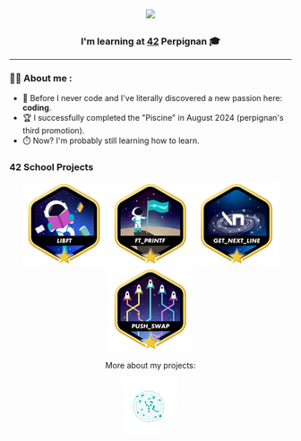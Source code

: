 <!-- Titre et Présentation principale -->
<h1 align="center">
<img src="https://readme-typing-svg.herokuapp.com?font=Bungee+Shade&size=24&duration=4963&pause=931&color=807876C8&background=FFFFFF00&width=430&lines=Hi!+I'm+Emma.;Welcome+on+my+profile!"/></h1>

<h3 align="center"> I'm learning at <a href="https://github.com/42School" color=FFFFFF>42</a> Perpignan 🎓</h3>

---

<!-- Présentation rapide -->
### 👨‍💻 About me :
- 👾 Before I never code and I've literally discovered a new passion here: **coding**.
- 🏆 I successfully completed the "Piscine" in August 2024 (perpignan's third promotion).
- ⏱️ Now? I'm probably still learning how to learn.

### 42 School Projects
<div align="center">

<a href="https://github.com/bemma-42-Projects/libft">![42 Badge](https://github.com/bemma-42/bemma-42/blob/main/42_Badges/libftm.png)</a>
<a href="https://github.com/bemma-42-Projects/ft_printf">![42 Badge](https://github.com/bemma-42/bemma-42/blob/main/42_Badges/ft_printfm.png)</a>
<a href="https://github.com/bemma-42-Projects/get_next_line">![42 Badge](https://github.com/bemma-42/bemma-42/blob/main/42_Badges/get_next_linem.png)</a>
<a href="https://github.com/bemma-42-Projects/push_swap">![42 Badge](https://github.com/bemma-42/bemma-42/blob/main/42_Badges/push_swapm.png)</a>

</div>

<p align="center">More about my projects:</p>

<div align="center">

<a href="https://github.com/orgs/bemma-42-Projects/repositories">
  <img src="https://github.com/bemma-42/bemma-42/blob/main/42_Badges/HolyGraph.png" alt="42 Badge" style="width: 100px">
</a>

</div>
